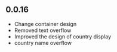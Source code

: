 ## 0.0.16

- Change container design
- Removed text overflow
- Improved the design of country display
- country name overflow

